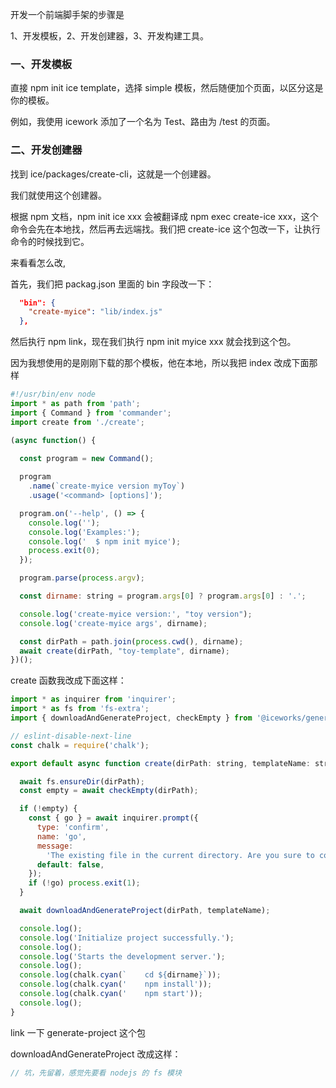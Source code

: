 开发一个前端脚手架的步骤是

1、开发模板，2、开发创建器，3、开发构建工具。

### 一、开发模板

直接 npm init ice template，选择 simple 模板，然后随便加个页面，以区分这是你的模板。

例如，我使用 icework 添加了一个名为 Test、路由为 /test 的页面。

### 二、开发创建器

找到 ice/packages/create-cli，这就是一个创建器。

我们就使用这个创建器。

根据 npm 文档，npm init ice xxx 会被翻译成 npm exec create-ice xxx，这个命令会先在本地找，然后再去远端找。我们把 create-ice 这个包改一下，让执行命令的时候找到它。

来看看怎么改,

首先，我们把 packag.json 里面的 bin 字段改一下：

```json
  "bin": {
    "create-myice": "lib/index.js"
  },
```

然后执行 npm link，现在我们执行 npm init myice xxx 就会找到这个包。

因为我想使用的是刚刚下载的那个模板，他在本地，所以我把 index 改成下面那样

```javascript
#!/usr/bin/env node
import * as path from 'path';
import { Command } from 'commander';
import create from './create';

(async function() {
  
  const program = new Command();

  program
    .name(`create-myice version myToy`)
    .usage('<command> [options]');

  program.on('--help', () => {
    console.log('');
    console.log('Examples:');
    console.log('  $ npm init myice');
    process.exit(0);
  });

  program.parse(process.argv);

  const dirname: string = program.args[0] ? program.args[0] : '.';

  console.log('create-myice version:', "toy version");
  console.log('create-myice args', dirname);

  const dirPath = path.join(process.cwd(), dirname);
  await create(dirPath, "toy-template", dirname);
})();

```

create 函数我改成下面这样：

```javascript
import * as inquirer from 'inquirer';
import * as fs from 'fs-extra';
import { downloadAndGenerateProject, checkEmpty } from '@iceworks/generate-project';

// eslint-disable-next-line
const chalk = require('chalk');

export default async function create(dirPath: string, templateName: string, dirname: string): Promise<void> {

  await fs.ensureDir(dirPath);
  const empty = await checkEmpty(dirPath);

  if (!empty) {
    const { go } = await inquirer.prompt({
      type: 'confirm',
      name: 'go',
      message:
        'The existing file in the current directory. Are you sure to continue ？',
      default: false,
    });
    if (!go) process.exit(1);
  }

  await downloadAndGenerateProject(dirPath, templateName);

  console.log();
  console.log('Initialize project successfully.');
  console.log();
  console.log('Starts the development server.');
  console.log();
  console.log(chalk.cyan(`    cd ${dirname}`));
  console.log(chalk.cyan('    npm install'));
  console.log(chalk.cyan('    npm start'));
  console.log();
}

```

link 一下 generate-project 这个包

downloadAndGenerateProject 改成这样：

```javascript
// 坑，先留着，感觉先要看 nodejs 的 fs 模块
```

